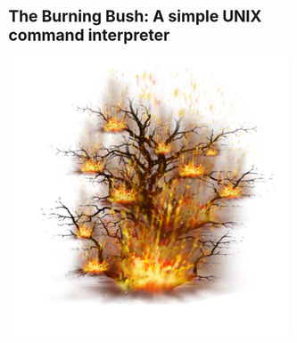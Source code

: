 # The Burning Bush: A simple UNIX command interpreter

![The Burning Bush](./media/burning_bush.png "The Burning Bush")
